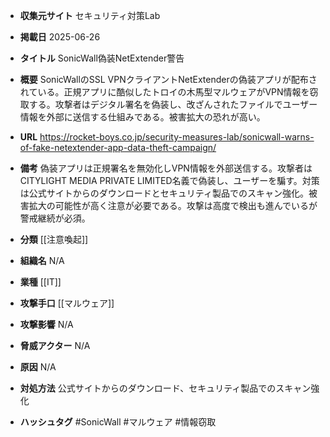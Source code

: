 - **収集元サイト**
セキュリティ対策Lab

- **掲載日**
2025-06-26

- **タイトル**
SonicWall偽装NetExtender警告

- **概要**
SonicWallのSSL VPNクライアントNetExtenderの偽装アプリが配布されている。正規アプリに酷似したトロイの木馬型マルウェアがVPN情報を窃取する。攻撃者はデジタル署名を偽装し、改ざんされたファイルでユーザー情報を外部に送信する仕組みである。被害拡大の恐れが高い。

- **URL**
https://rocket-boys.co.jp/security-measures-lab/sonicwall-warns-of-fake-netextender-app-data-theft-campaign/

- **備考**
偽装アプリは正規署名を無効化しVPN情報を外部送信する。攻撃者はCITYLIGHT MEDIA PRIVATE LIMITED名義で偽装し、ユーザーを騙す。対策は公式サイトからのダウンロードとセキュリティ製品でのスキャン強化。被害拡大の可能性が高く注意が必要である。攻撃は高度で検出も進んでいるが警戒継続が必須。

- **分類**
[[注意喚起]]

- **組織名**
N/A

- **業種**
[[IT]]

- **攻撃手口**
[[マルウェア]]

- **攻撃影響**
N/A

- **脅威アクター**
N/A

- **原因**
N/A

- **対処方法**
公式サイトからのダウンロード、セキュリティ製品でのスキャン強化

- **ハッシュタグ**
#SonicWall #マルウェア #情報窃取

